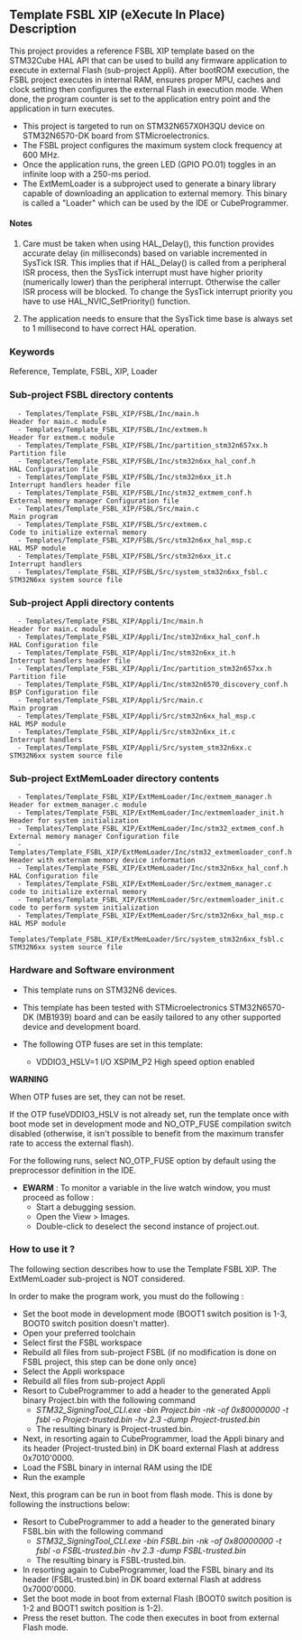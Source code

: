 ## <b>Template FSBL XIP (eXecute In Place) Description</b>

This project provides a reference FSBL XIP template based on the STM32Cube HAL API that can be used to build any firmware application to execute in external Flash (sub-project Appli). 
After bootROM execution, the FSBL project executes in internal RAM, ensures proper MPU, caches and clock setting then configures the external Flash in execution mode. When done, the program counter is set to the application entry point and the application in turn executes.

- This project is targeted to run on STM32N657X0H3QU device on STM32N6570-DK board from STMicroelectronics.  
- The FSBL project configures the maximum system clock frequency at 600 MHz.
- Once the application runs, the green LED (GPIO PO.01) toggles in an infinite loop with a 250-ms period.
- The ExtMemLoader is a subproject used to generate a binary library capable of downloading an application to external memory. This binary is called a "Loader" which can be used by the IDE or CubeProgrammer.

#### <b>Notes</b>

 1. Care must be taken when using HAL_Delay(), this function provides accurate delay (in milliseconds)
    based on variable incremented in SysTick ISR. This implies that if HAL_Delay() is called from
    a peripheral ISR process, then the SysTick interrupt must have higher priority (numerically lower)
    than the peripheral interrupt. Otherwise the caller ISR process will be blocked.
    To change the SysTick interrupt priority you have to use HAL_NVIC_SetPriority() function.

 2. The application needs to ensure that the SysTick time base is always set to 1 millisecond
    to have correct HAL operation.

### <b>Keywords</b>

Reference, Template, FSBL, XIP, Loader

### <b>Sub-project FSBL directory contents</b>

      - Templates/Template_FSBL_XIP/FSBL/Inc/main.h                       Header for main.c module
      - Templates/Template_FSBL_XIP/FSBL/Inc/extmem.h                     Header for extmem.c module
      - Templates/Template_FSBL_XIP/FSBL/Inc/partition_stm32n657xx.h      Partition file
      - Templates/Template_FSBL_XIP/FSBL/Inc/stm32n6xx_hal_conf.h         HAL Configuration file
      - Templates/Template_FSBL_XIP/FSBL/Inc/stm32n6xx_it.h               Interrupt handlers header file
      - Templates/Template_FSBL_XIP/FSBL/Inc/stm32_extmem_conf.h          External memory manager Configuration file
      - Templates/Template_FSBL_XIP/FSBL/Src/main.c                       Main program
      - Templates/Template_FSBL_XIP/FSBL/Src/extmem.c                     Code to initialize external memory
      - Templates/Template_FSBL_XIP/FSBL/Src/stm32n6xx_hal_msp.c          HAL MSP module
      - Templates/Template_FSBL_XIP/FSBL/Src/stm32n6xx_it.c               Interrupt handlers
      - Templates/Template_FSBL_XIP/FSBL/Src/system_stm32n6xx_fsbl.c      STM32N6xx system source file

### <b>Sub-project Appli directory contents</b>

      - Templates/Template_FSBL_XIP/Appli/Inc/main.h                      Header for main.c module
      - Templates/Template_FSBL_XIP/Appli/Inc/stm32n6xx_hal_conf.h        HAL Configuration file
      - Templates/Template_FSBL_XIP/Appli/Inc/stm32n6xx_it.h              Interrupt handlers header file
      - Templates/Template_FSBL_XIP/Appli/Inc/partition_stm32n657xx.h     Partition file
      - Templates/Template_FSBL_XIP/Appli/Inc/stm32n6570_discovery_conf.h BSP Configuration file 
      - Templates/Template_FSBL_XIP/Appli/Src/main.c                      Main program
      - Templates/Template_FSBL_XIP/Appli/Src/stm32n6xx_hal_msp.c         HAL MSP module
      - Templates/Template_FSBL_XIP/Appli/Src/stm32n6xx_it.c              Interrupt handlers
      - Templates/Template_FSBL_XIP/Appli/Src/system_stm32n6xx.c          STM32N6xx system source file

### <b>Sub-project ExtMemLoader directory contents</b>

      - Templates/Template_FSBL_XIP/ExtMemLoader/Inc/extmem_manager.h             Header for extmem_manager.c module
      - Templates/Template_FSBL_XIP/ExtMemLoader/Inc/extmemloader_init.h          Header for system initialization
      - Templates/Template_FSBL_XIP/ExtMemLoader/Inc/stm32_extmem_conf.h          External memory manager Configuration file
      - Templates/Template_FSBL_XIP/ExtMemLoader/Inc/stm32_extmemloader_conf.h    Header with externam memory device information
      - Templates/Template_FSBL_XIP/ExtMemLoader/Inc/stm32n6xx_hal_conf.h         HAL Configuration file
      - Templates/Template_FSBL_XIP/ExtMemLoader/Src/extmem_manager.c             code to initialize external memory
      - Templates/Template_FSBL_XIP/ExtMemLoader/Src/extmemloader_init.c          code to perform system initialization
      - Templates/Template_FSBL_XIP/ExtMemLoader/Src/stm32n6xx_hal_msp.c          HAL MSP module
      - Templates/Template_FSBL_XIP/ExtMemLoader/Src/system_stm32n6xx_fsbl.c      STM32N6xx system source file

### <b>Hardware and Software environment</b>

  - This template runs on STM32N6 devices.

  - This template has been tested with STMicroelectronics STM32N6570-DK (MB1939)
    board and can be easily tailored to any other supported device
    and development board.

  - The following OTP fuses are set in this template:

    - VDDIO3_HSLV=1     I/O XSPIM_P2 High speed option enabled

**WARNING**

When OTP fuses are set, they can not be reset.

If the OTP fuseVDDIO3_HSLV is not already set, run the template once with boot mode set in development mode and NO_OTP_FUSE compilation switch disabled
(otherwise, it isn't possible to benefit from the maximum transfer rate to access the external flash).

For the following runs, select NO_OTP_FUSE option by default using the preprocessor definition in the IDE.


  - **EWARM** : To monitor a variable in the live watch window, you must proceed as follow :
    - Start a debugging session.
    - Open the View > Images.
    - Double-click to deselect the second instance of project.out. 

### <b>How to use it ?</b>

The following section describes how to use the Template FSBL XIP. The ExtMemLoader sub-project is NOT considered.

In order to make the program work, you must do the following :

 - Set the boot mode in development mode (BOOT1 switch position is 1-3, BOOT0 switch position doesn't matter).
 - Open your preferred toolchain
 - Select first the FSBL workspace
 - Rebuild all files from sub-project FSBL (if no modification is done on FSBL project, this step can be done only once)
 - Select the Appli workspace
 - Rebuild all files from sub-project Appli
 - Resort to CubeProgrammer to add a header to the generated Appli binary Project.bin with the following command
   - *STM32_SigningTool_CLI.exe -bin Project.bin -nk -of 0x80000000 -t fsbl -o Project-trusted.bin -hv 2.3 -dump Project-trusted.bin*
   - The resulting binary is Project-trusted.bin.
 - Next, in resorting again to CubeProgrammer, load the Appli binary and its header (Project-trusted.bin) in DK board external Flash at address 0x7010'0000.
 - Load the FSBL binary in internal RAM using the IDE
 - Run the example

 Next, this program can be run in boot from flash mode. This is done by following the instructions below:

 - Resort to CubeProgrammer to add a header to the generated binary FSBL.bin with the following command
   - *STM32_SigningTool_CLI.exe -bin FSBL.bin -nk -of 0x80000000 -t fsbl -o FSBL-trusted.bin -hv 2.3 -dump FSBL-trusted.bin*
   - The resulting binary is FSBL-trusted.bin. 
 - In resorting again to CubeProgrammer, load the FSBL binary and its header (FSBL-trusted.bin) in DK board external Flash at address 0x7000'0000.
 - Set the boot mode in boot from external Flash (BOOT0 switch position is 1-2 and BOOT1 switch position is 1-2).
 - Press the reset button. The code then executes in boot from external Flash mode.

